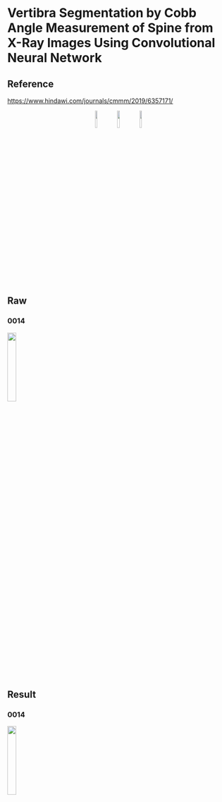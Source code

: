 # Vertibra Segmentation by Cobb Angle Measurement of Spine from X-Ray Images Using Convolutional Neural Network
## Reference
https://www.hindawi.com/journals/cmmm/2019/6357171/


<center class="half">
    <img src="https://github.com/shauming1020/Digital-Image-Processing_Project/blob/master/FinalProject/GeneratePretrainDataset/picture/0002_raw.png" width="10%"/><img src="https://github.com/shauming1020/Digital-Image-Processing_Project/blob/master/FinalProject/GeneratePretrainDataset/picture/0012_raw.png" width="10%"/><img src="https://github.com/shauming1020/Digital-Image-Processing_Project/blob/master/FinalProject/GeneratePretrainDataset/picture/0014_raw.png" width="10%"/>
</center>


## Raw
### 0014
<img src="https://github.com/shauming1020/Digital-Image-Processing_Project/blob/master/FinalProject/GeneratePretrainDataset/picture/0014_raw.png" width="20%">

## Result
### 0014
<img src="https://github.com/shauming1020/Digital-Image-Processing_Project/blob/master/FinalProject/GeneratePretrainDataset/picture/0014_feat.png" width="20%">

